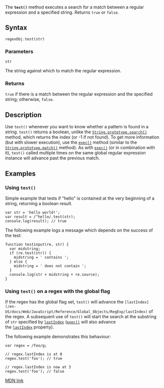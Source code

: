 <article id="wikiArticle">

The **`test()`** method executes a search for a match between a regular expression and a specified string. Returns `true` or `false`.

## Syntax

    regexObj.test(str)

### Parameters

`str`

The string against which to match the regular expression.

### Returns

`true` if there is a match between the regular expression and the specified string; otherwise, `false`.

## Description

Use `test()` whenever you want to know whether a pattern is found in a string. `test()` returns a boolean, unlike the [`String.prototype.search()`](/en-US/docs/Web/JavaScript/Reference/Global_Objects/String/search "The search() method executes a search for a match between a regular expression and this String object.") method, which returns the index (or -1 if not found). To get more information (but with slower execution), use the [`exec()`](/en-US/docs/Web/JavaScript/Reference/Global_Objects/RegExp/exec "The exec() method executes a search for a match in a specified string. Returns a result array, or null.") method (similar to the [`String.prototype.match()`](/en-US/docs/Web/JavaScript/Reference/Global_Objects/String/match "The match() method retrieves the matches when matching a string against a regular expression.") method). As with [`exec()`](/en-US/docs/Web/JavaScript/Reference/Global_Objects/RegExp/exec "The exec() method executes a search for a match in a specified string. Returns a result array, or null.") (or in combination with it), `test()` called multiple times on the same global regular expression instance will advance past the previous match.

## <span class="highlight-span">Examples</span>

### Using `test()`

Simple example that tests if "hello" is contained at the very beginning of a string, returning a boolean result.

    var str = 'hello world!';
    var result = /^hello/.test(str);
    console.log(result); // true

The following example logs a message which depends on the success of the test:

    function testinput(re, str) {
      var midstring;
      if (re.test(str)) {
        midstring = ' contains ';
      } else {
        midstring = ' does not contain ';
      }
      console.log(str + midstring + re.source);
    }

### Using `test()` on a regex with the global flag

If the regex has the global flag set, `test()` will advance the `[lastIndex](/en-US/docs/Web/JavaScript/Reference/Global_Objects/RegExp/lastIndex)` of the regex. A subsequent use of `test()` will start the search at the substring of `str` specified by [`lastIndex`](https://developer.mozilla.org/en-US/docs/Web/JavaScript/Reference/Global_Objects/RegExp/lastIndex "The lastIndex is a read/write integer property of regular expression instances that specifies the index at which to start the next match.") ([``exec()``](/en-US/docs/Web/JavaScript/Reference/Global_Objects/RegExp/exec "The exec() method executes a search for a match in a specified string. Returns a result array, or null.") will also advance the [`lastIndex`](https://developer.mozilla.org/en-US/docs/Web/JavaScript/Reference/Global_Objects/RegExp/lastIndex "The lastIndex is a read/write integer property of regular expression instances that specifies the index at which to start the next match.") property).

The following example demonstrates this behaviour:

    var regex = /foo/g;

    // regex.lastIndex is at 0
    regex.test('foo'); // true

    // regex.lastIndex is now at 3
    regex.test('foo'); // false

[MDN link](https://developer.mozilla.org/en-US/docs/Web/JavaScript/Reference/Global_Objects/RegExp/test)
